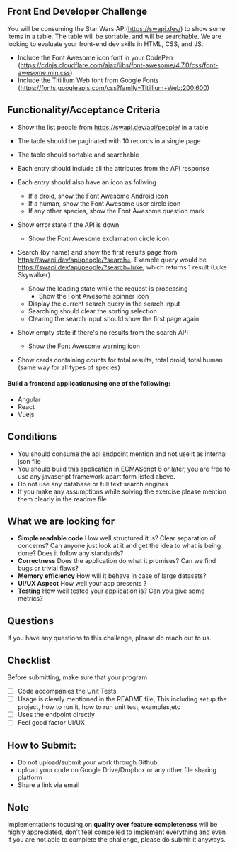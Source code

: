 ## Front End Developer Challenge

You will be consuming the Star Wars API(https://swapi.dev/) to show some items in a table. The table will be sortable, and will be searchable. We are looking to evaluate your front-end dev skills in HTML, CSS, and JS.

- Include the Font Awesome icon font in your CodePen (https://cdnjs.cloudflare.com/ajax/libs/font-awesome/4.7.0/css/font-awesome.min.css) 
- Include the Titillium Web font from Google Fonts (https://fonts.googleapis.com/css?family=Titillium+Web:200,600)

## Functionality/Acceptance Criteria

- Show the list people from https://swapi.dev/api/people/ in a table
- The table should be paginated with 10 records in a single page
- The table should sortable and searchable
- Each entry should include all the attributes from the API response
- Each entry should also have an icon as follwing
  -	If a droid, show the Font Awesome Android icon
  -	If a human, show the Font Awesome user circle icon
  -	If any other species, show the Font Awesome question mark

- Show error state if the API is down
  - Show the Font Awesome exclamation circle icon

- Search (by name) and show the first results page from https://swapi.dev/api/people/?search=. Example query would be https://swapi.dev/api/people/?search=luke, which returns 1 result (Luke Skywalker)
  - Show the loading state while the request is processing
    - Show the Font Awesome spinner icon
  - Display the current search query in the search input
  - Searching should clear the sorting selection
  - Clearing the search input should show the first page again

- Show empty state if there's no results from the search API
  - Show the Font Awesome warning icon

- Show cards containing counts for total results, total droid, total human (same way for all types of species)

####  Build a frontend applicationusing one of the following:
- Angular
- React
- Vuejs


## Conditions

- You should consume the api endpoint mention and not use it as internal json file
- You should build this application in ECMAScript 6 or later, you are free to use any javascript framework apart form listed above.
- Do not use any database or full text search engines
- If you make any assumptions while solving the exercise please mention them clearly in the readme file

## What we are looking for

- **Simple readable code** How well structured it is? Clear separation of concerns? Can anyone just look at it and get the idea to
what is being done? Does it follow any standards?
- **Correctness** Does the application do what it promises? Can we find bugs or trivial flaws?
- **Memory efficiency** How will it behave in case of large datasets?
- **UI/UX Aspect** How well your app presents ?
- **Testing** How well tested your application is? Can you give some metrics?

## Questions

If you have any questions to this challenge, please do reach out to us.

## Checklist

Before submitting, make sure that your program

- [ ] Code accompanies the Unit Tests
- [ ] Usage is clearly mentioned in the README file, This including setup the project, how to run it, how to run unit test, examples,etc
- [ ] Uses the endpoint directly
- [ ] Feel good factor UI/UX

## How to Submit:

- Do not upload/submit your work through Github. 
- upload your code on Google Drive/Dropbox or any other file sharing platform
- Share a link via email 

## Note

Implementations focusing on **quality over feature completeness** will be highly appreciated,  don’t feel compelled to implement everything and even if you are not able to complete the challenge, please do submit it anyways.
